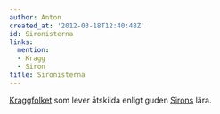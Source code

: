```yaml
---
author: Anton
created_at: '2012-03-18T12:40:48Z'
id: Sironisterna
links:
  mention:
  - Kragg
  - Siron
title: Sironisterna
---
```


[Kraggfolket] som lever åtskilda enligt guden [Sirons] lära.

  [Kraggfolket]: Kragg
  [Sirons]: Siron
